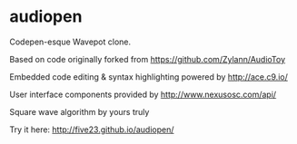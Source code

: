 audiopen
========

Codepen-esque Wavepot clone.

Based on code originally forked from https://github.com/Zylann/AudioToy

Embedded code editing & syntax highlighting powered by http://ace.c9.io/

User interface components provided by http://www.nexusosc.com/api/

Square wave algorithm by yours truly

Try it here: http://five23.github.io/audiopen/
